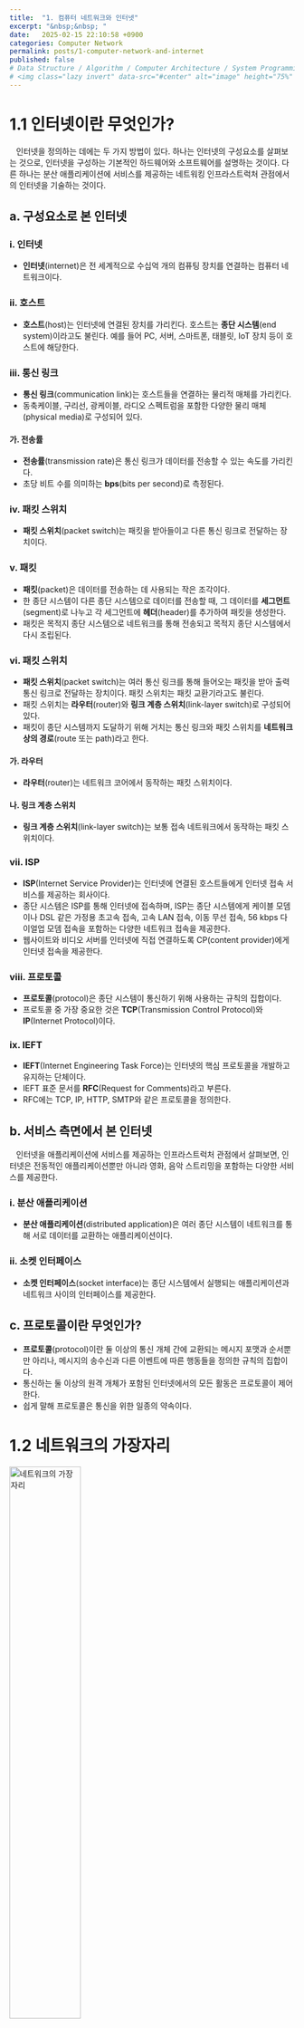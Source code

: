 ```yaml
---
title:  "1. 컴퓨터 네트워크와 인터넷"
excerpt: "&nbsp;&nbsp; "
date:   2025-02-15 22:10:58 +0900
categories: Computer Network
permalink: posts/1-computer-network-and-internet
published: false
# Data Structure / Algorithm / Computer Architecture / System Programming / Computer Network / Database / Design Pattern / Web Programming / JavaScript / Java
# <img class="lazy invert" data-src="#center" alt="image" height="75%" width="75%" onclick="showImage(this)">
---
```

# 1.1 인터넷이란 무엇인가?

&nbsp;&nbsp; 인터넷을 정의하는 데에는 두 가지 방법이 있다. 하나는 인터넷의 구성요소를 살펴보는 것으로, 인터넷을 구성하는 기본적인 하드웨어와 소프트웨어를 설명하는 것이다. 다른 하나는 분산 애플리케이션에 서비스를 제공하는 네트워킹 인프라스트럭처 관점에서의 인터넷을 기술하는 것이다.

## a. 구성요소로 본 인터넷

### i. 인터넷

* **인터넷**(internet)은 전 세계적으로 수십억 개의 컴퓨팅 장치를 연결하는 컴퓨터 네트워크이다.

<div class="bg"></div>

### ii. 호스트

* **호스트**(host)는 인터넷에 연결된 장치를 가리킨다. 호스트는 **종단 시스템**(end system)이라고도 불린다. 예를 들어 PC, 서버, 스마트폰, 태블릿, IoT 장치 등이 호스트에 해당한다.

### iii. 통신 링크

* **통신 링크**(communication link)는 호스트들을 연결하는 물리적 매체를 가리킨다.
* 동축케이블, 구리선, 광케이블, 라디오 스펙트럼을 포함한 다양한 물리 매체(physical media)로 구성되어 있다.

#### 가. 전송률

* **전송률**(transmission rate)은 통신 링크가 데이터를 전송할 수 있는 속도를 가리킨다. 
* 초당 비트 수를 의미하는 **bps**(bits per second)로 측정된다.

<div class="bg"></div>

### iv. 패킷 스위치

* **패킷 스위치**(packet switch)는 패킷을 받아들이고 다른 통신 링크로 전달하는 장치이다.

<div class="bg"></div>

### v. 패킷

* **패킷**(packet)은 데이터를 전송하는 데 사용되는 작은 조각이다.
* 한 종단 시스템이 다른 종단 시스템으로 데이터를 전송할 때, 그 데이터를 **세그먼트**(segment)로 나누고 각 세그먼트에 **헤더**(header)를 추가하여 패킷을 생성한다.
* 패킷은 목적지 종단 시스템으로 네트워크를 통해 전송되고 목적지 종단 시스템에서 다시 조립된다.

<div class="bg"></div>

### vi. 패킷 스위치

* **패킷 스위치**(packet switch)는 여러 통신 링크를 통해 들어오는 패킷을 받아 출력 통신 링크로 전달하는 장치이다. 패킷 스위치는 패킷 교환기라고도 불린다.
* 패킷 스위치는 **라우터**(router)와 **링크 계층 스위치**(link-layer switch)로 구성되어 있다.
* 패킷이 종단 시스템까지 도달하기 위해 거치는 통신 링크와 패킷 스위치를 **네트워크 상의 경로**(route 또는 path)라고 한다.

#### 가. 라우터

* **라우터**(router)는 네트워크 코어에서 동작하는 패킷 스위치이다.

#### 나. 링크 계층 스위치

* **링크 계층 스위치**(link-layer switch)는 보통 접속 네트워크에서 동작하는 패킷 스위치이다.

<div class="bg"></div>

### vii. ISP

* **ISP**(Internet Service Provider)는 인터넷에 연결된 호스트들에게 인터넷 접속 서비스를 제공하는 회사이다.
* 종단 시스템은 ISP를 통해 인터넷에 접속하며, ISP는 종단 시스템에게 케이블 모뎀이나 DSL 같은 가정용 초고속 접속, 고속 LAN 접속, 이동 무선 접속, 56 kbps 다이얼업 모뎀 접속을 포함하는 다양한 네트워크 접속을 제공한다.
* 웹사이트와 비디오 서버를 인터넷에 직접 연결하도록 CP(content provider)에게 인터넷 접속을 제공한다.

<div class="bg"></div>

### viii. 프로토콜

* **프로토콜**(protocol)은 종단 시스템이 통신하기 위해 사용하는 규칙의 집합이다.
* 프로토콜 중 가장 중요한 것은 **TCP**(Transmission Control Protocol)와 **IP**(Internet Protocol)이다.

<div class="bg"></div>

### ix. IEFT

* **IEFT**(Internet Engineering Task Force)는 인터넷의 핵심 프로토콜을 개발하고 유지하는 단체이다.
* IEFT 표준 문서를 **RFC**(Request for Comments)라고 부른다.
* RFC에는 TCP, IP, HTTP, SMTP와 같은 프로토콜을 정의한다.

## b. 서비스 측면에서 본 인터넷

&nbsp;&nbsp; 인터넷을 애플리케이션에 서비스를 제공하는 인프라스트럭처 관점에서 살펴보면, 인터넷은 전동적인 애플리케이션뿐만 아니라 영화, 음악 스트리밍을 포함하는 다양한 서비스를 제공한다.

### i. 분산 애플리케이션

* **분산 애플리케이션**(distributed application)은 여러 종단 시스템이 네트워크를 통해 서로 데이터를 교환하는 애플리케이션이다.

### ii. 소켓 인터페이스

* **소켓 인터페이스**(socket interface)는 종단 시스템에서 실행되는 애플리케이션과 네트워크 사이의 인터페이스를 제공한다.

## c. 프로토콜이란 무엇인가?

* **프로토콜**(protocol)이란 둘 이상의 통신 개체 간에 교환되는 메시지 포맷과 순서뿐만 아리나, 메시지의 송수신과 다른 이벤트에 따른 행동들을 정의한 규칙의 집합이다. 
* 통신하는 둘 이상의 원격 개체가 포함된 인터넷에서의 모든 활동은 프로토콜이 제어한다. 
* 쉽게 말해 프로토콜은 통신을 위한 일종의 약속이다.

# 1.2 네트워크의 가장자리

<img class="lazy invert" data-src="https://github.com/user-attachments/assets/5ed8582a-88cf-40d6-8f6d-e2766c6f7ceb#center" alt="네트워크의 가장자리" height="50%" width="50%" onclick="showImage(this)">

* 위 그림에서 인터넷에 연결된 장치들은 인터넷의 가장 자리에 위치하기 떄문에 **종단 시스템**(end system)이라고 불린다.
* 종단 시스템은 **클라이언트**(client)와 **서버**(server)로 구분된다.

## a. 접속 네트워크

<img class="lazy invert" data-src="https://github.com/user-attachments/assets/8e8f0e18-80ad-49dc-8ba7-de9804c3d109#center" alt="접속 네트워크" height="50%" width="50%" onclick="showImage(this)">

* **접속 네트워크**(access network)는 종단 시스템과 가장자리 라우터(edge router)를 사이를 연결하는 네트워크이다.

### i. 가정 접속: DSL, 케이블, FTTH, 5G 고정 무선

#### 가. DSL

<img class="lazy invert" data-src="https://github.com/user-attachments/assets/a362df79-b835-494d-9077-1cafdd6b1e2a#center" alt="DSL" height="65%" width="65%" onclick="showImage(this)">

* **DSL**(Digital Subscriber Line)은 기존의 전화 회선을 통해 디지털 데이터를 전송하는 기술이다.
* 고객의 DSL 모뎀은 텔코의 지역 중앙국(central office, CO)에 있는 DSLAM(DSL Access Multiplexer)과 전화 회선으로 연결된다.
* 가정의 DSL 모뎀은 디지털 데이터를 받아 고주파 신호로 변환하고 전화 회선을 통해 CO로 전송한다.
* 가정으로부터 전송받은 아날로그 신호는 DSLAM에서 디지털 포맷으로 다시 변환된다.
* 데이터와 전화 신호를 동시에 전달하기 위해 다른 주파수 대역에서 인코딩한다. (주파수 분할 다중화)
  * 고속 다운스트림 채널: 50 kHz ~ 1 MHz 대역
  * 중간 속도의 업스트림 채널: 4 ~ 50 kHz 대역 
  * 전화 채널: 0 ~ 4 kHz 대역
* **스플리터**(splitter)는 가정에 도착하는 데이터와 전화 신호를 분리하고 데이터 신호를 **DSL 모뎀**으로 전달한다.
* **DSLAM**도 마찬가지로 데이터와 전화 신호를 분리하고 데이터 신호를 **인터넷**으로 전달한다.
* DSL은 **비대칭**(asymmetric)이다. (다운스트림 속도가 업스트림 속도보다 빠르다.)

#### 나. 케이블 인터넷

<img class="lazy invert" data-src="https://github.com/user-attachments/assets/d538204b-1a79-4a68-8dbb-d94d1d11f615#center" alt="케이블 인터넷" height="65%" width="65%" onclick="showImage(this)">

* **케이블 인터넷 접속**(cable Internet access)은 케이블 TV 회사의 기존 케이블 TV 인프라스트럭처를 이용하여 인터넷 접속 서비스를 제공하는 기술이다.
* 케이블 헤드엔드(cable headend)과 이웃 레벨 정션(junction, 광 노드)은 광케이블로 연결되며, 광 노드와 가정은 동축 케이블로 연결된다.
* 광케이블과 동축케이블을 사용하고 있기 때문에 HFC(hybrid fiber coax)라고 불린다.
* CMTS(cable modem termination system)는 케이블 헤드엔드에 위치하고 DSL 네트워크의 DSLAM과 유사한 역할을 한다. (가정의 케이블 모뎀으로부터 송신된 아날로그 신호를 디지털 신호로 변환)
* 
## b. 물리 매체

### i. 

# 1.3 네트워크 코어

## a. 패킷 교환

## b. 회선 교환

## c. 네트워크의 네트워크

# 1.4 패킷 교환 네트워크에서의 지연, 손실과 처리율

## a. 패킷 교환 네트워크의 지연 개요

## b. 큐잉 지연과 패킷 손실

## c. 종단 간 지연

## d. 컴퓨터 네트워크에서의 처리율

# 1.5 프로토콜 계층과 서비스 모델

## a. 계층 구조

## b. 캡슐화

# 1.6 공격받는 네트워크

# 1.7 컴퓨터 네트워킹과 인터넷의 역사

## a. 패킷 교환 개발: 1961~1972

## b. 독점 네트워크와 인터네트워킹: 1972~1980

## c. 네트워크 확산: 1980~1990

## d. 인터넷 급증: 1990년대

## e. 새 천 년

### i. 

#### 가. 
